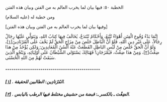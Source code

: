   الخطبة  ٥٠: فيها بيان لما يخرب العالم به من الفتن وبيان هذه الفتن	

ومن خطبة له (عليه السلام)

[وفيها بيان لما يخرب العالم به من الفتن وبيان هذه الفتن]

إِنَّمَا بَدْءُ وُقُوعِ الْفِتَنِ أَهْوَاءٌ تُتَّبَعُ،  وَأَحْكَامٌ تُبْتَدَعُ، يُخَالَفُ فِيهَا كِتابُ اللهِ، وَيَتَوَلَّى  عَلَيْهَا رِجَالٌ رِجَالاً، عَلَى غَيْرِ دِينِ اللهِ، فَلَوْ أَنَّ  الْبَاطِلَ خَلَصَ مِنْ مِزَاجِ الْحَقِّ لَمْ يَخْفَ عَلَى  الْمُرْتَادِينَ[[١\]](https://arabic.balaghah.net/node/468#_ftn1)، وَلَوْ أَنَّ الْحقَّ خَلَصَ مِنْ لَبْسِ البَاطِلِ انْقَطَعَتْ عَنْهُ  أَلْسُنُ الْمُعَانِدِينَ; وَلكِن يُؤْخَذُ مِنْ هذَا ضِغْثٌ[[٢\]](https://arabic.balaghah.net/node/468#_ftn2)، وَمِنْ هذَا ضِغْثٌ، فَيُمْزَجَانِ! فَهُنَالِكَ يَسْتَوْلي الشَّيْطَانُ  عَلَى أَوْلِيَائِهِ، وَيَنْجُو الَّذِينَ سَبَقَتْ لَهُمْ مِنَ اللهِ  الْحُسْنَى.

##### ----------------------------------------------

##### [[١\]](https://arabic.balaghah.net/node/468#_ftnref1) . المُرْتادِين: الطالبين للحقيقة.

##### [[٢\]](https://arabic.balaghah.net/node/468#_ftnref2) . الضِغْث ـ بالكسر ـ: قبضة من حشيش مختلط فيها الرطب باليابس. 

